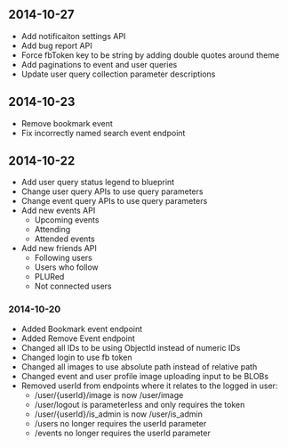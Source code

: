 ## 2014-10-27
* Add notificaiton settings API
* Add bug report API
* Force fbToken key to be string by adding double quotes around theme
* Add paginations to event and user queries
* Update user query collection parameter descriptions

## 2014-10-23
* Remove bookmark event
* Fix incorrectly named search event endpoint

## 2014-10-22
* Add user query status legend to blueprint
* Change user query APIs to use query parameters
* Change event query APIs to use query parameters
* Add new events API
    * Upcoming events
    * Attending
    * Attended events
* Add new friends API
    * Following users
    * Users who follow
    * PLURed
    * Not connected users

### 2014-10-20
* Added Bookmark event endpoint
* Added Remove Event endpoint
* Changed all IDs to be using ObjectId instead of numeric IDs
* Changed login to use fb token
* Changed all images to use absolute path instead of relative path
* Changed event and user profile image uploading input to be BLOBs
* Removed userId from endpoints where it relates to the logged in user:
	* /user/{userId}/image is now /user/image
	* /user/logout is parameterless and only requires the token
	* /user/{userId}/is_admin is now /user/is_admin
	* /users no longer requires the userId parameter
	* /events no longer requires the userId parameter
